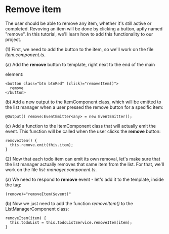 # Remove item

The user should be able to remove any item, whether it's still active or completed. Revoving an item will be done by clicking a button, aptly named "remove". In this tutorial, we'll learn how to add this functionality to our project.

(1) First, we need to add the button to the item, so we'll work on the file *item.component.ts*.

(a) Add the **remove** button to template, right next to the end of the main *<div>* element:
```
<button class="btn btnRed" (click)="removeItem()">
  remove
</button>
```

(b) Add a new output to the ItemComponent class, which will be emitted to the list manager when a user pressed the remove button for a specific item:
```
@Output() remove:EventEmitter<any> = new EventEmitter();
```

(c) Add a function to the ItemComponent class that will actually emit the event. This function will be called when the user clicks the **remove** button:
```
removeItem() {
  this.remove.emit(this.item);
}
```

(2) Now that each todo item can emit its own removal, let's make sure that the list manager actually removes that same item from the list. For that, we'll work on the file *list-manager.component.ts*.

(a) We need to respond to **remove** event - let's add it to the template, inside the *<todo-item>* tag:
```
(remove)="removeItem($event)"
```

(b) Now we just need to add the function *removeItem()* to the ListManagerComponent class:
```
removeItem(item) {
  this.todoList = this.todoListService.removeItem(item);
}
```
